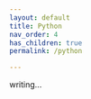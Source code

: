 ```yaml
---
layout: default
title: Python
nav_order: 4
has_children: true
permalink: /python

---
```


writing...
